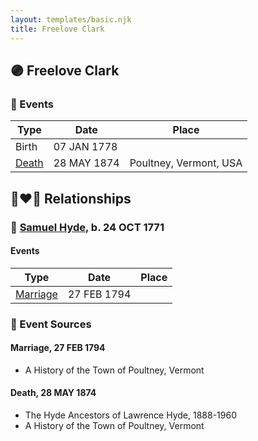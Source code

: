 ```yaml
---
layout: templates/basic.njk
title: Freelove Clark
---
```

## 🟣 Freelove Clark

### 📆 Events

Type | Date | Place
------ | ------ | ------
Birth | 07 JAN 1778 |
[Death](#event-event-4) | 28 MAY 1874 | Poultney, Vermont, USA

## 👩‍❤️‍👨 Relationships

### 🔵 [Samuel Hyde](/people/9/99101312), b. 24 OCT 1771

#### Events

Type | Date | Place
------ | ------ | ------
[Marriage](#event-family-0-event-0) | 27 FEB 1794 |
### 📰 Event Sources

#### <a id="event-family-0-event-0"></a> Marriage, 27 FEB 1794
* A History of the Town of Poultney, Vermont

#### <a id="event-event-4"></a> Death, 28 MAY 1874
* The Hyde Ancestors of Lawrence Hyde, 1888-1960
* A History of the Town of Poultney, Vermont